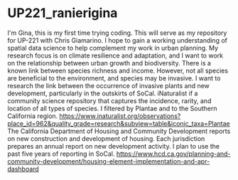 # UP221_ranierigina
I'm Gina, this is my first time trying coding. This will serve as my repository for UP-221 with Chris Giamarino. I hope to gain a working understanding of spatial data science to help complement my work in urban planning. My research focus is on climate resilience and adaptation, and I want to work on the relationship between urban growth and biodiversity. 
There is a known link between species richness and income. However, not all species are beneficial to the environment, and species may be invasive. I want to research the link between the occurrence of invasive plants and new development, particularly in the outskirts of SoCal.
iNaturalist if a community science repository that captures the incidence, rarity, and location of all types of species. I filtered by Plantae and to the Southern California region. https://www.inaturalist.org/observations?place_id=962&quality_grade=research&subview=table&iconic_taxa=Plantae
The California Department of Housing and Community Development reports on new construction and development of housing. Each jurisdiction prepares an annual report on new development activity. I plan to use the past five years of reporting in SoCal. https://www.hcd.ca.gov/planning-and-community-development/housing-element-implementation-and-apr-dashboard
